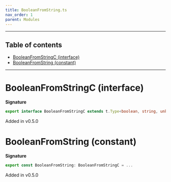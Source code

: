```yaml
---
title: BooleanFromString.ts
nav_order: 1
parent: Modules
---
```


---

<h2 class="text-delta">Table of contents</h2>

- [BooleanFromStringC (interface)](#booleanfromstringc-interface)
- [BooleanFromString (constant)](#booleanfromstring-constant)

---

# BooleanFromStringC (interface)

**Signature**

```ts
export interface BooleanFromStringC extends t.Type<boolean, string, unknown> {}
```

Added in v0.5.0

# BooleanFromString (constant)

**Signature**

```ts
export const BooleanFromString: BooleanFromStringC = ...
```

Added in v0.5.0
